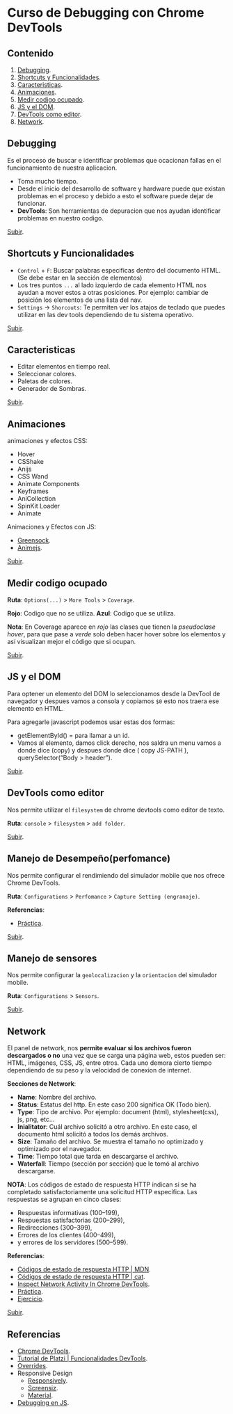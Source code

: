 # Curso de Debugging con Chrome DevTools

## Contenido

1. [Debugging](#Debugging).
2. [Shortcuts y Funcionalidades](Shortcuts-y-Funcionalidades).
3. [Caracteristicas](#Caracteristicas).
4. [Animaciones](#Animaciones).
5. [Medir codigo ocupado](#Medir-codigo-ocupado).
6. [JS y el DOM](#JS-y-el-DOM).
7. [DevTools como editor](#DevTools-como-editor).
8. [Network](#Network).

## Debugging

Es el proceso de buscar e identificar problemas que ocacionan fallas en el funcionamiento de nuestra aplicacion.

- Toma mucho tiempo.
- Desde el inicio del desarrollo de software y hardware puede que existan problemas en el proceso y debido a esto el software puede dejar de funcionar.
- **DevTools**: Son herramientas de depuracion que nos ayudan identificar problemas en nuestro codigo.

[Subir](#Contenido).

## Shortcuts y Funcionalidades

- `Control` + `F`: Buscar palabras especificas dentro del documento HTML. (Se debe estar en la sección de elementos)
- Los tres puntos `...` al lado izquierdo de cada elemento HTML nos ayudan a mover estos a otras posiciones. Por ejemplo: cambiar de posición los elementos de una lista del nav.
- `Settings` -> `Shorcouts`: Te permiten ver los atajos de teclado que puedes utilizar en las dev tools dependiendo de tu sistema operativo.

[Subir](#Contenido).

## Caracteristicas

- Editar elementos en tiempo real.
- Seleccionar colores.
- Paletas de colores.
- Generador de Sombras.

[Subir](#Contenido).

## Animaciones

animaciones y efectos CSS:

- Hover
- CSShake
- Anijs
- CSS Wand
- Animate Components
- Keyframes
- AniCollection
- SpinKit Loader
- Animate

Animaciones y Efectos con JS:

- [Greensock](https://greensock.com/gsap/).
- [Animejs](https://animejs.com/).

[Subir](#Contenido).

## Medir codigo ocupado

**Ruta**: `Options(...)` > `More Tools` > `Coverage`.

**Rojo**: Codigo que no se utiliza.
**Azul**: Codigo que se utiliza.

**Nota**: En Coverage aparece en _rojo_ las clases que tienen la _pseudoclase hover_, para que pase a _verde_ solo deben hacer hover sobre los elementos y así visualizan mejor el código que si ocupan.

[Subir](#Contenido).

## JS y el DOM

Para optener un elemento del DOM lo seleccionamos desde la DevTool de navegador y despues vamos a consola y copiamos `$0`
esto nos traera ese elemento en HTML.

Para agregarle javascript podemos usar estas dos formas:

- getElementById() = para llamar a un id.
- Vamos al elemento, damos click derecho, nos saldra un menu vamos a donde dice (copy) y despues donde dice ( copy JS-PATH ), querySelector(“Body > header”).

[Subir](#Contenido).

## DevTools como editor

Nos permite utilizar el `filesystem` de chrome devtools como editor de texto.

**Ruta**: `console` > `filesystem` > `add folder`.

[Subir](#Contenido).

## Manejo de Desempeño(perfomance)

Nos permite configurar el rendimiendo del simulador mobile que nos ofrece Chrome DevTools.

**Ruta**: `Configurations` > `Perfomance` > `Capture Setting (engranaje)`.

**Referencias**:

- [Práctica](https://googlechrome.github.io/devtools-samples/jank/).

[Subir](#Contenido).

## Manejo de sensores

Nos permite configurar la `geolocalizacion` y la `orientacion` del simulador mobile.

**Ruta**: `Configurations` > `Sensors`.

[Subir](#Contenido).

## Network

El panel de network, nos **permite evaluar si los archivos fueron descargados o no** una vez que se carga una página web, estos pueden ser: HTML, imágenes, CSS, JS, entre otros. Cada uno demora cierto tiempo dependiendo de su peso y la velocidad de conexion de internet.

**Secciones de Network**:

- **Name**: Nombre del archivo.
- **Status**: Estatus del http. En este caso 200 significa OK (Todo bien).
- **Type**: Tipo de archivo. Por ejemplo: document (html), stylesheet(css), js, png, etc…
- **Inialitator**: Cuál archivo solicitó a otro archivo. En este caso, el documento html solicitó a todos los demás archivos.
- **Size**: Tamaño del archivo. Se muestra el tamaño no optimizado y optimizado por el navegador.
- **Time**: Tiempo total que tarda en descargarse el archivo.
- **Waterfall**: Tiempo (sección por sección) que le tomó al archivo descargarse.

**NOTA**: Los códigos de estado de respuesta HTTP indican si se ha completado satisfactoriamente una solicitud HTTP específica. Las respuestas se agrupan en cinco clases:

- Respuestas informativas (100–199),
- Respuestas satisfactorias (200–299),
- Redirecciones (300–399),
- Errores de los clientes (400–499),
- y errores de los servidores (500–599).

**Referencias**:

- [Códigos de estado de respuesta HTTP | MDN](https://developer.mozilla.org/es/docs/Web/HTTP/Status).
- [Códigos de estado de respuesta HTTP | cat](https://http.cat/).
- [Inspect Network Activity In Chrome DevTools](https://developers.google.com/web/tools/chrome-devtools/network/).
- [Práctica](https://devtools.glitch.me/network/getstarted.html).
- [Ejercicio](https://developers.google.com/web/tools/chrome-devtools/evaluate-performance).

[Subir](#Contenido).

## Referencias

- [Chrome DevTools](https://developers.google.com/web/tools/chrome-devtools).
- [Tutorial de Platzi | Funcionalidades DevTools](https://platzi.com/tutoriales/1867-devtools/5283-funcionalidades-utiles-de-chrome-devtools-no-cubiertas-en-el-curso/).
- [Overrides](https://platzi.com/tutoriales/1867-devtools/5334-overrides-como-activarlo-y-usarlo-2/).
- Responsive Design
  - [Responsively](https://responsively.app/).
  - [Screensiz](https://screensiz.es/).
  - [Material](https://material.io/blog/device-metrics).
- [Debugging en JS](https://platzi.com/comentario/1216260/).
